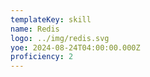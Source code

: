 ```yaml
---
templateKey: skill
name: Redis
logo: ../img/redis.svg
yoe: 2024-08-24T04:00:00.000Z
proficiency: 2
---
```

